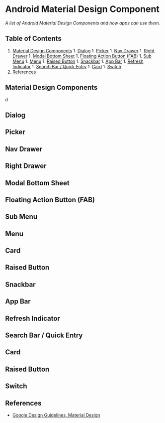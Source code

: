 # Android Material Design Component
*A list of Android Material Design Components and how apps can use them.*
## Table of Contents

  1. [Material Design Components](#material-design-components)
    1. [Dialog](#dialog)
    1. [Picker](#picker)
    1. [Nav Drawer](#nav-drawer)
    1. [Right Drawer](#right-drawer)
    1. [Modal Bottom Sheet](#modal-bottom-sheet)
    1. [Floating Action Button (FAB)](#floating-action-button-(fab))
    1. [Sub Menu](#sub-menu)
    1. [Menu](#menu)
    1. [Raised Button](#raised-button)
    1. [Snackbar](#snackbar)
    1. [App Bar](#app-bar)
    1. [Refresh Indicator](#refresh-indicator)
    1. [Search Bar / Quick Entry](#search-bar-/-quick-entry)
    1. [Card](#card)
    1. [Switch](#switch)
  1. [References](#references)

## Material Design Components
d
## Dialog

## Picker

## Nav Drawer

## Right Drawer

## Modal Bottom Sheet

## Floating Action Button (FAB)

## Sub Menu

## Menu

## Card

## Raised Button

## Snackbar

## App Bar

## Refresh Indicator

## Search Bar / Quick Entry 

## Card

## Raised Button

## Switch

## References

- [Google Design Guidelines, Material Design](http://www.google.com/design/spec)